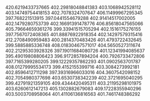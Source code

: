 420.6219433737665
402.29818048841383
403.1068942528112
403.14749754418153
402.7078324707647
406.11499967295345
397.768221513915
397.0441554679288
402.91414517002005
402.1479280753739
402.16691391478776
406.85618047565066
405.79664659361276
399.33941515705294
402.1516175276155
397.7567072408365
401.88876922918354
402.14297579315416
412.2708490959483
400.2814370483426
401.4793722432645
399.5885885336748
408.01830467571017
404.5650527311674
402.21295303928326
397.19011684080726
401.12341994085637
395.49019808806423
396.9172857894204
400.7926733472806
397.7165399280205
399.12229357862293
401.0902563701787
408.01279995534173
399.4152155399716
403.3084273992181
402.8596412711298
397.39316966033016
404.3607542098152
402.7054980377698
403.6530738342239
402.3721695040295
399.42791921359105
409.4344420495311
403.21195298101975
403.6260612147213
405.1302882679083
409.17228355940296
403.5003708958064
401.41106136816563
401.7461748386292